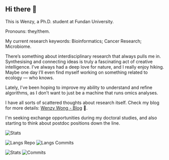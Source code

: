 ## Hi there 👋

<!--
**WenzyWong/WenzyWong** is a ✨ _special_ ✨ repository because its `README.md` (this file) appears on your GitHub profile.

Here are some ideas to get you started:

- 🔭 I’m currently working on ...
- 🌱 I’m currently learning ...
- 👯 I’m looking to collaborate on ...
- 🤔 I’m looking for help with ...
- 💬 Ask me about ...
- 📫 How to reach me: ...
- 😄 Pronouns: ...
- ⚡ Fun fact: ...
-->

This is Wenzy, a Ph.D. student at Fundan University. 

Pronouns: they/them.

My current research keywords: Bioinformatics; Cancer Research; Microbiome.

There’s something about interdisciplinary research that always pulls me in. Synthesising and connecting ideas is truly a fascinating act of creative intelligence. I’ve always had a deep love for nature, and I really enjoy hiking. Maybe one day I’ll even find myself working on something related to ecology — who knows.

Lately, I’ve been hoping to improve my ability to understand and refine algorithms, as I don’t want to just be a machine that runs omics analyses.

I have all sorts of scattered thoughts about research itself. Check my blog for more details: [Wenzy Wong - Blog](https://wenzywong.blog/) 💭.

I'm seeking exchange opportunities during my doctoral studies, and also starting to think about postdoc positions down the line.

![Stats](https://github-profile-summary-cards.vercel.app/api/cards/profile-details?username=WenzyWong&theme=gotham)

![Langs Repo](http://github-profile-summary-cards.vercel.app/api/cards/repos-per-language?username=WenzyWong&theme=gotham) ![Langs Commits](http://github-profile-summary-cards.vercel.app/api/cards/most-commit-language?username=WenzyWong&theme=gotham)

![Stats](http://github-profile-summary-cards.vercel.app/api/cards/stats?username=WenzyWong&theme=gotham) ![Commits](http://github-profile-summary-cards.vercel.app/api/cards/productive-time?username=WenzyWong&theme=gotham&utcOffset=8)

